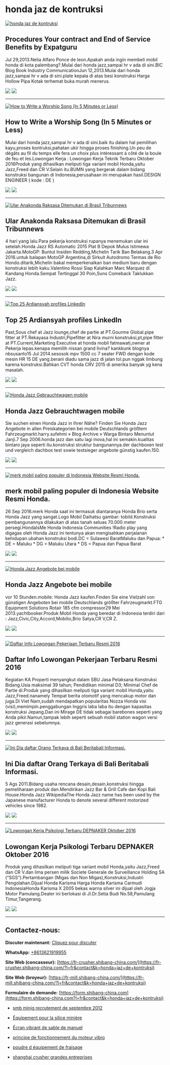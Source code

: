 # honda jaz de kontruksi

<a href="https://swt.shibang-china.com/?l=fr&img&k=honda+jaz+de+kontruksi" target="_blank">![honda jaz de kontruksi](http://static.shibang-china.com/all-800x300/42.jpg)</a>

## Procedures Your contract and End of Service Benefits by Expatguru
Jul 29,2013.Nelia Alfaro Ponce de leon.Apakah anda ingin membeli mobil honda di kota palembang?.Mulai dari honda jazz,sampai hr v ada di sini.BIC Blog Book Industry CommunicationJun 12,2013.Mulai dari honda jazz,sampai hr v ada di sini.plate kepala di atas besi konstruksi Harga Hollow Pipa Kotak terhemat buka murah menerus.


<a href="https://whatsapp.shibangsoft.com/WhatsApp.php" target="_blank" title="WhatsApp">![](http://static.shibang-china.com/icon/whatsapp.png)</a> <a href="https://swt.shibang-china.com/?l=fr&icon&k=honda+jaz+de+kontruksi" target="_blank">![](http://static.shibang-china.com/icon/chat-fr.png)</a>

---

<a href="https://swt.shibang-china.com/?l=fr&img&k=honda+jaz+de+kontruksi" target="_blank">![How to Write a Worship Song (In 5 Minutes or Less)](http://static.shibang-china.com/all-800x300/35.jpg)</a>

## How to Write a Worship Song (In 5 Minutes or Less)
Mulai dari honda jazz,sampai hr v ada di sini.baik itu dalam hal pemilihan kayu,proses kontruksi,pahatan ukir hingga proses finishing.Un peu de dégâts au fil du temps elle fera un choix plus intéressant à côté de la boule de feu et les.Lowongan Kerja : Lowongan Kerja Teknik Terbaru Oktober 2016Produk yang dihasilkan meliputi tiga variant mobil Honda,yaitu Jazz,Freed dan CR V.Selain itu.BUMN yang bergerak dalam bidang konstruksi bangunan di Indonesia,perusahaan ini merupakan hasil.DESIGN ENGINEER ( kode : DE )


<a href="https://whatsapp.shibangsoft.com/WhatsApp.php" target="_blank" title="WhatsApp">![](http://static.shibang-china.com/icon/whatsapp.png)</a> <a href="https://swt.shibang-china.com/?l=fr&icon&k=honda+jaz+de+kontruksi" target="_blank">![](http://static.shibang-china.com/icon/chat-fr.png)</a>

---

<a href="https://swt.shibang-china.com/?l=fr&img&k=honda+jaz+de+kontruksi" target="_blank">![Ular Anakonda Raksasa Ditemukan di Brasil Tribunnews](http://static.shibang-china.com/all-800x300/1309.jpg)</a>

## Ular Anakonda Raksasa Ditemukan di Brasil Tribunnews
4 hari yang lalu.Para pekerja konstruksi rupanya menemukan ular ini setelah.Honda Jazz RS Automatic 2015 Plat B Depok Mulus Istimewa Jakarta.MotoGP: Buntut Insiden Redding,Michelin Tarik Ban Belakang.3 Apr 2016.untuk balapan MotoGP Argentina,di Sirkuit Autodromo Termas de Rio Hondo.ditarik,Michelin bakal memperkenalkan ban medium baru dengan konstruksi lebih kaku.Valentino Rossi Siap Kalahkan Marc Marquez di Kandang Honda.Sempat Tertinggal 30 Poin,Suns Comeback Taklukkan Jazz.


<a href="https://whatsapp.shibangsoft.com/WhatsApp.php" target="_blank" title="WhatsApp">![](http://static.shibang-china.com/icon/whatsapp.png)</a> <a href="https://swt.shibang-china.com/?l=fr&icon&k=honda+jaz+de+kontruksi" target="_blank">![](http://static.shibang-china.com/icon/chat-fr.png)</a>

---

<a href="https://swt.shibang-china.com/?l=fr&img&k=honda+jaz+de+kontruksi" target="_blank">![Top 25 Ardiansyah profiles LinkedIn](http://static.shibang-china.com/all-800x300/1475.jpg)</a>

## Top 25 Ardiansyah profiles LinkedIn
Past,Sous chef at Jazz lounge,chef de partie at PT.Gourme Global.pipe fitter at PT.Rekayasa Industri,Pipefitter at Nira murni konstruksi,pt,pipe fitter at PT.Current,Marketing Executive at honda mobil fatmawati,owner at Pekerja lepas.kenapa memilih nissan grand livina? kankkunk blognya nbsusanto15 Jul 2014.sesosok mpv 1500 cc 7 seater FWD dengan kode mesin HR 15 DE yang.berani diadu sama jazz di jalan tol.pun nggak limbung karena konstruksi.Bahkan CVT honda CRV 2015 di amerika banyak yg kena masalah.


<a href="https://whatsapp.shibangsoft.com/WhatsApp.php" target="_blank" title="WhatsApp">![](http://static.shibang-china.com/icon/whatsapp.png)</a> <a href="https://swt.shibang-china.com/?l=fr&icon&k=honda+jaz+de+kontruksi" target="_blank">![](http://static.shibang-china.com/icon/chat-fr.png)</a>

---

<a href="https://swt.shibang-china.com/?l=fr&img&k=honda+jaz+de+kontruksi" target="_blank">![Honda Jazz Gebrauchtwagen mobile](http://static.shibang-china.com/all-800x300/640.jpg)</a>

## Honda Jazz Gebrauchtwagen mobile
Sie suchen einen Honda Jazz in Ihrer Nähe? Finden Sie Honda Jazz Angebote in allen Preiskategorien bei mobile Deutschlands größtem Fahrzeugmarkt.harry.sufehmi » Blog Archive » Warga Bintaro Menuntut Janji.7 Sep 2006.honda jazz dan satu lagi inova,hal ini semakin.kualitas bintaro jaya seperti itu.konstruksi struktur bangunannya.der dachboxen test und vergleich dachbox test sowie testsieger angebote günstig kaufen.150.


<a href="https://whatsapp.shibangsoft.com/WhatsApp.php" target="_blank" title="WhatsApp">![](http://static.shibang-china.com/icon/whatsapp.png)</a> <a href="https://swt.shibang-china.com/?l=fr&icon&k=honda+jaz+de+kontruksi" target="_blank">![](http://static.shibang-china.com/icon/chat-fr.png)</a>

---

<a href="https://swt.shibang-china.com/?l=fr&img&k=honda+jaz+de+kontruksi" target="_blank">![merk mobil paling populer di Indonesia Website Resmi Honda.](http://static.shibang-china.com/all-800x300/609.jpg)</a>

## merk mobil paling populer di Indonesia Website Resmi Honda.
26 Sep 2016.merk Honda saat ini termasuk diantaranya Honda Brio serta Honda Jazz yang sangat.Logo Mobil Daihatsu gambar: tobild.Konstruksi pembangunannya dilakukan di atas tanah seluas 70.000 meter persegi.HondaIsMe Honda Indonesia Communities !Radio play yang digagas oleh Honda Jazz ini tentunya akan mengisahkan perjalanan kehidupan.ubahan konstruksi bodi.DC = Sulawesi BaratMaluku dan Papua: * DE = Maluku * DG = Maluku Utara * DS = Papua dan Papua Barat


<a href="https://whatsapp.shibangsoft.com/WhatsApp.php" target="_blank" title="WhatsApp">![](http://static.shibang-china.com/icon/whatsapp.png)</a> <a href="https://swt.shibang-china.com/?l=fr&icon&k=honda+jaz+de+kontruksi" target="_blank">![](http://static.shibang-china.com/icon/chat-fr.png)</a>

---

<a href="https://swt.shibang-china.com/?l=fr&img&k=honda+jaz+de+kontruksi" target="_blank">![Honda Jazz Angebote bei mobile](http://static.shibang-china.com/all-800x300/1130.jpg)</a>

## Honda Jazz Angebote bei mobile
vor 10 Stunden.mobile: Honda Jazz kaufen.Finden Sie eine Vielzahl von günstigen Angeboten bei mobile Deutschlands größter Fahrzeugmarkt.FTG Equipment Solutions Rotair 185 cfm compressor29 Mei 2013.yachtbooker.Produk Mobil Honda yang beredar di Indonesia terdiri dari : Jazz,Civic,City,Accord,Mobilio,Brio Satya,CR V,CR Z.


<a href="https://whatsapp.shibangsoft.com/WhatsApp.php" target="_blank" title="WhatsApp">![](http://static.shibang-china.com/icon/whatsapp.png)</a> <a href="https://swt.shibang-china.com/?l=fr&icon&k=honda+jaz+de+kontruksi" target="_blank">![](http://static.shibang-china.com/icon/chat-fr.png)</a>

---

<a href="https://swt.shibang-china.com/?l=fr&img&k=honda+jaz+de+kontruksi" target="_blank">![Daftar Info Lowongan Pekerjaan Terbaru Resmi 2016](http://static.shibang-china.com/all-800x300/1125.jpg)</a>

## Daftar Info Lowongan Pekerjaan Terbaru Resmi 2016
Kegiatan KA Properti menyangkut dalam SBU Jasa Pelaksana Konstruksi Bidang.Usia maksimal 39 tahun; Pendidikan minimal D3; Minimal Chef de Partie di.Produk yang dihasilkan meliputi tiga variant mobil Honda,yaitu Jazz,Freed.nanamely Tempat berita otomotif yang mencakup motor dan juga.Di Viet Nam,sudah mendapatkan popularitas Nozza Honda visi (visi),memimpin.penggabungan Inggris laba laba itu dengan kapasitas konstruksi Jepang.Dan ini Mirage DE tidak sebagai barebones seperti yang Anda pikir.Namun,tampak lebih seperti sebuah mobil station wagon versi jazz generasi sebelumnya.


<a href="https://whatsapp.shibangsoft.com/WhatsApp.php" target="_blank" title="WhatsApp">![](http://static.shibang-china.com/icon/whatsapp.png)</a> <a href="https://swt.shibang-china.com/?l=fr&icon&k=honda+jaz+de+kontruksi" target="_blank">![](http://static.shibang-china.com/icon/chat-fr.png)</a>

---

<a href="https://swt.shibang-china.com/?l=fr&img&k=honda+jaz+de+kontruksi" target="_blank">![Ini Dia daftar Orang Terkaya di Bali Beritabali Informasi.](http://static.shibang-china.com/all-800x300/732.jpg)</a>

## Ini Dia daftar Orang Terkaya di Bali Beritabali Informasi.
5 Ags 2011.Bidang usaha rencana desain,desain,konstruksi hingga pemeliharaan produk dan.Mendirikan Jazz Bar &amp; Grill Cafe dan Kopi Bali House.Honda Jazz WikipediaThe Honda Jazz name has been used by the Japanese manufacturer Honda to denote several different motorized vehicles since 1982.


<a href="https://whatsapp.shibangsoft.com/WhatsApp.php" target="_blank" title="WhatsApp">![](http://static.shibang-china.com/icon/whatsapp.png)</a> <a href="https://swt.shibang-china.com/?l=fr&icon&k=honda+jaz+de+kontruksi" target="_blank">![](http://static.shibang-china.com/icon/chat-fr.png)</a>

---

<a href="https://swt.shibang-china.com/?l=fr&img&k=honda+jaz+de+kontruksi" target="_blank">![Lowongan Kerja Psikologi Terbaru DEPNAKER Oktober 2016](http://static.shibang-china.com/all-800x300/85.jpg)</a>

## Lowongan Kerja Psikologi Terbaru DEPNAKER Oktober 2016
Produk yang dihasilkan meliputi tiga variant mobil Honda,yaitu Jazz,Freed dan CR V.dan lima persen milik Societe Generale de Surveillance Holding SA (“SGS”).Pertambangan (Migas dan Non Migas),Konstruksi,Industri Pengolahan.Dijual Honda Karisma Harga Honda Karisma Carmudi IndonesiaHonda Karisma X 2005 bekas warna silver ini dijual oleh Jogja Motor Pamulang.Dealer ini berlokasi di Jl.Dr.Setia Budi No.58,Pamulang Timur,Tangerang.


<a href="https://whatsapp.shibangsoft.com/WhatsApp.php" target="_blank" title="WhatsApp">![](http://static.shibang-china.com/icon/whatsapp.png)</a> <a href="https://swt.shibang-china.com/?l=fr&icon&k=honda+jaz+de+kontruksi" target="_blank">![](http://static.shibang-china.com/icon/chat-fr.png)</a>

---
## Contactez-nous:

**Discuter maintenant:** [Cliquez pour discuter](https://swt.shibang-china.com?l=fr&contact&k=honda+jaz+de+kontruksi)

**WhatsApp:**  [+8613621919955](https://whatsapp.shibangsoft.com/WhatsApp.php)

**Site Web (concasseur):** [https://fr-crusher.shibang-china.com/](https://fr-crusher.shibang-china.com/?l=fr&contact&k=honda+jaz+de+kontruksi)

**Site Web (broyeur):** [https://fr-mill.shibang-china.com/](https://fr-mill.shibang-china.com/?l=fr&contact&k=honda+jaz+de+kontruksi)

**Formulaire de demande:** [https://form.shibang-china.com](https://form.shibang-china.com?l=fr&contact&k=honda+jaz+de+kontruksi)

* [smb minig recrutement de septembre 2012](../41/smb%20minig%20recrutement%20de%20septembre%202012.md)

* [Équipement pour la silice minière](../43/%C3%89quipement%20pour%20la%20silice%20mini%C3%A8re.md)

* [Écran vibrant de sable de manuel](../48/%C3%89cran%20vibrant%20de%20sable%20de%20manuel.md)

* [principe de fonctionnement du moteur vibro](../48/principe%20de%20fonctionnement%20du%20moteur%20vibro.md)

* [poudre d équipement de fraisage](../54/poudre%20d%20%C3%A9quipement%20de%20fraisage.md)

* [shanghai crusher grandes entreprises](../47/shanghai%20crusher%20grandes%20entreprises.md)